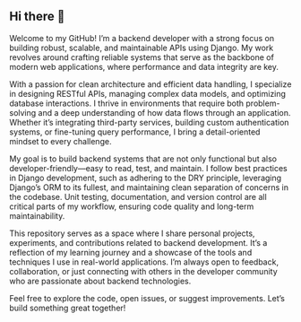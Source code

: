 ## Hi there 👋

Welcome to my GitHub! I’m a backend developer with a strong focus on building robust, scalable, and maintainable APIs using Django. My work revolves around crafting reliable systems that serve as the backbone of modern web applications, where performance and data integrity are key.

With a passion for clean architecture and efficient data handling, I specialize in designing RESTful APIs, managing complex data models, and optimizing database interactions. I thrive in environments that require both problem-solving and a deep understanding of how data flows through an application. Whether it’s integrating third-party services, building custom authentication systems, or fine-tuning query performance, I bring a detail-oriented mindset to every challenge.

My goal is to build backend systems that are not only functional but also developer-friendly—easy to read, test, and maintain. I follow best practices in Django development, such as adhering to the DRY principle, leveraging Django’s ORM to its fullest, and maintaining clean separation of concerns in the codebase. Unit testing, documentation, and version control are all critical parts of my workflow, ensuring code quality and long-term maintainability.

This repository serves as a space where I share personal projects, experiments, and contributions related to backend development. It’s a reflection of my learning journey and a showcase of the tools and techniques I use in real-world applications. I’m always open to feedback, collaboration, or just connecting with others in the developer community who are passionate about backend technologies.

Feel free to explore the code, open issues, or suggest improvements. Let’s build something great together!
